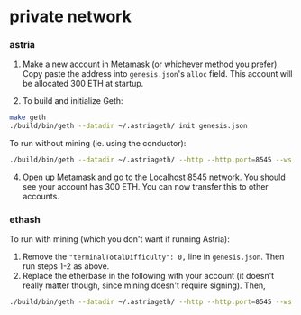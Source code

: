 # private network

### astria
1. Make a new account in Metamask (or whichever method you prefer). Copy paste the address into `genesis.json`'s `alloc` field. This account will be allocated 300 ETH at startup.

2. To build and initialize Geth:
```bash
make geth
./build/bin/geth --datadir ~/.astriageth/ init genesis.json
```

To run without mining (ie. using the conductor):
```bash
./build/bin/geth --datadir ~/.astriageth/ --http --http.port=8545 --ws --ws.port=8545 --networkid=1337 --http.corsdomain='*' --ws.origins='*' --grpc --grpc.addr=localhost --grpc.port 50051
```

4. Open up Metamask and go to the Localhost 8545 network. You should see your account has 300 ETH. You can now transfer this to other accounts.

### ethash
To run with mining (which you don't want if running Astria):
1. Remove the `"terminalTotalDifficulty": 0,` line in `genesis.json`. Then run steps 1-2 as above.
2. Replace the etherbase in the following with your account (it doesn't really matter though, since mining doesn't require signing). Then,
```bash
./build/bin/geth --datadir ~/.astriageth/ --http --http.port=8545 --ws --ws.port=8545 --networkid=1337 --http.corsdomain='*' --ws.origins='*' --mine --miner.threads 1 --miner.etherbase=0x46B77EFDFB20979E1C29ec98DcE73e3eCbF64102 --grpc --grpc.addr=localhost --grpc.port 50051
```
